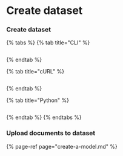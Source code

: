 # Create dataset

### Create dataset

{% tabs %}
{% tab title="CLI" %}
```python

```
{% endtab %}

{% tab title="cURL" %}
```

```
{% endtab %}

{% tab title="Python" %}
```

```
{% endtab %}
{% endtabs %}

### Upload documents to dataset

{% page-ref page="create-a-model.md" %}



